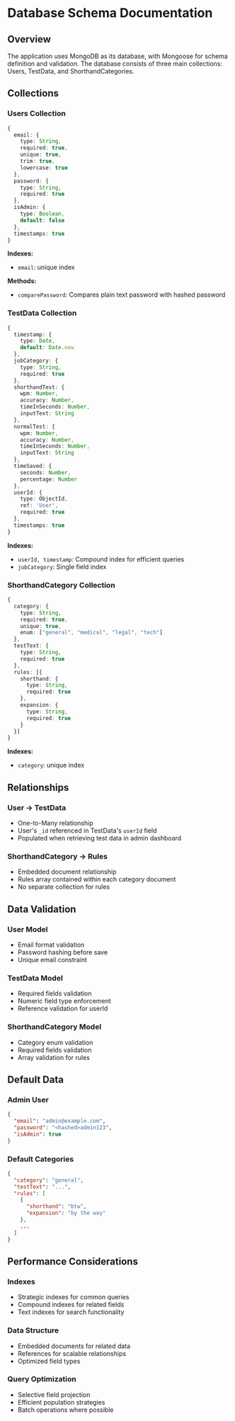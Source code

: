 # Database Schema Documentation

## Overview

The application uses MongoDB as its database, with Mongoose for schema definition and validation. The database consists of three main collections: Users, TestData, and ShorthandCategories.

## Collections

### Users Collection

```typescript
{
  email: {
    type: String,
    required: true,
    unique: true,
    trim: true,
    lowercase: true
  },
  password: {
    type: String,
    required: true
  },
  isAdmin: {
    type: Boolean,
    default: false
  },
  timestamps: true
}
```

**Indexes:**

- `email`: unique index

**Methods:**

- `comparePassword`: Compares plain text password with hashed password

### TestData Collection

```typescript
{
  timestamp: {
    type: Date,
    default: Date.now
  },
  jobCategory: {
    type: String,
    required: true
  },
  shorthandTest: {
    wpm: Number,
    accuracy: Number,
    timeInSeconds: Number,
    inputText: String
  },
  normalTest: {
    wpm: Number,
    accuracy: Number,
    timeInSeconds: Number,
    inputText: String
  },
  timeSaved: {
    seconds: Number,
    percentage: Number
  },
  userId: {
    type: ObjectId,
    ref: 'User',
    required: true
  },
  timestamps: true
}
```

**Indexes:**

- `userId, timestamp`: Compound index for efficient queries
- `jobCategory`: Single field index

### ShorthandCategory Collection

```typescript
{
  category: {
    type: String,
    required: true,
    unique: true,
    enum: ["general", "medical", "legal", "tech"]
  },
  testText: {
    type: String,
    required: true
  },
  rules: [{
    shorthand: {
      type: String,
      required: true
    },
    expansion: {
      type: String,
      required: true
    }
  }]
}
```

**Indexes:**

- `category`: unique index

## Relationships

### User -> TestData

- One-to-Many relationship
- User's `_id` referenced in TestData's `userId` field
- Populated when retrieving test data in admin dashboard

### ShorthandCategory -> Rules

- Embedded document relationship
- Rules array contained within each category document
- No separate collection for rules

## Data Validation

### User Model

- Email format validation
- Password hashing before save
- Unique email constraint

### TestData Model

- Required fields validation
- Numeric field type enforcement
- Reference validation for userId

### ShorthandCategory Model

- Category enum validation
- Required fields validation
- Array validation for rules

## Default Data

### Admin User

```json
{
  "email": "admin@example.com",
  "password": "<hashed>admin123",
  "isAdmin": true
}
```

### Default Categories

```json
{
  "category": "general",
  "testText": "...",
  "rules": [
    {
      "shorthand": "btw",
      "expansion": "by the way"
    },
    ...
  ]
}
```

## Performance Considerations

### Indexes

- Strategic indexes for common queries
- Compound indexes for related fields
- Text indexes for search functionality

### Data Structure

- Embedded documents for related data
- References for scalable relationships
- Optimized field types

### Query Optimization

- Selective field projection
- Efficient population strategies
- Batch operations where possible

